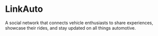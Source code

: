 # LinkAuto
A social network that connects vehicle enthusiasts to share experiences, showcase their rides, and stay updated on all things automotive.
